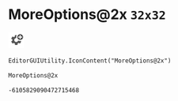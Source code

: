 # MoreOptions@2x `32x32`
<img src="/img/MoreOptions@2x.png" width=32 height=32>

``` CSharp
EditorGUIUtility.IconContent("MoreOptions@2x")
```
```
MoreOptions@2x
```
```
-6105829090472715468
```
